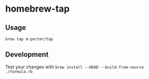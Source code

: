 # homebrew-tap

## Usage

`brew tap m-porter/tap`

## Development

Test your changes with `brew install --HEAD --build-from-source ./formula.rb`
